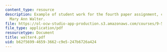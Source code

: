 ```yaml
---
content_type: resource
description: Example of student work for the fourth paper assignment, courtesy of
  Mary Ann Walter.
file: https://ol-ocw-studio-app-production.s3.amazonaws.com/courses/9-591j-language-processing-fall-2004/b62f569946593662c9e5247b6726a424_walter4.pdf
file_type: application/pdf
resourcetype: Document
title: walter4.pdf
uid: b62f5699-4659-3662-c9e5-247b6726a424
---
```

